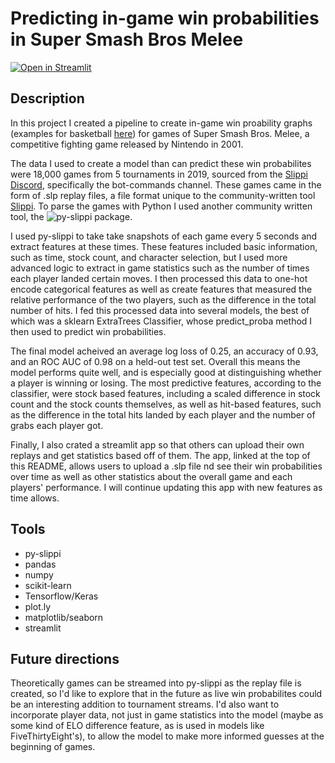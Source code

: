 # Predicting in-game win probabilities in Super Smash Bros Melee
[![Open in Streamlit](https://static.streamlit.io/badges/streamlit_badge_black_white.svg)](https://share.streamlit.io/nathaniel-speiser/melee-predicter/main)

## Description

In this project I created a pipeline to create in-game win proability graphs (examples for basketball [here](https://live.numberfire.com/ncaab)) for games of Super Smash Bros. Melee, a competitive fighting game released by Nintendo in 2001.

The data I used to create a model than can predict these win probabilites were 18,000 games from 5 tournaments in 2019, sourced from the [Slippi Discord](https://discord.com/channels/328261477372919811/652736425997107220), specifically the bot-commands channel. These games came in the form of .slp replay files, a file format unique to the community-written tool [Slippi](https://slippi.appspot.com/). To parse the games with Python I used another community written tool, the ![py-slippi package](https://github.com/hohav/py-slippi).

I used py-slippi to take take snapshots of each game every 5 seconds and extract features at these times. These features included basic information, such as time, stock count, and character selection, but I used more advanced logic to extract in game statistics such as the number of times each player landed certain moves. I then processed this data to one-hot encode categorical features as well as create features that measured the relative performance of the two players, such as the difference in the total number of hits. I fed this processed data into several models, the best of which was a sklearn ExtraTrees Classifier, whose predict_proba method I then used to predict win probabilities.

The final model acheived an average log loss of 0.25, an accuracy of 0.93, and an ROC AUC of 0.98 on a held-out test set. Overall this means the model performs quite well, and is especially good at distinguishing whether a player is winning or losing. The most predictive features, according to the classifier, were stock based features, including a scaled difference in stock count and the stock counts themselves, as well as hit-based features, such as the difference in the total hits landed by each player and the number of grabs each player got.

Finally, I also crated a streamlit app so that others can upload their own replays and get statistics based off of them. The app, linked at the top of this README, allows users to upload a .slp file nd see their win probabilities over time as well as other statistics about the overall game and each players' performance. I will continue updating this app with new features as time allows.

## Tools

* py-slippi
* pandas
* numpy
* scikit-learn
* Tensorflow/Keras
* plot.ly
* matplotlib/seaborn
* streamlit


## Future directions

Theoretically games can be streamed into py-slippi as the replay file is created, so I'd like to explore that in the future as live win probabilites could be an interesting addition to tournament streams. I'd also want to incorporate player data, not just in game statistics into the model (maybe as some kind of ELO difference feature, as is used in models like FiveThirtyEight's), to allow the model to make more informed guesses at the beginning of games.
